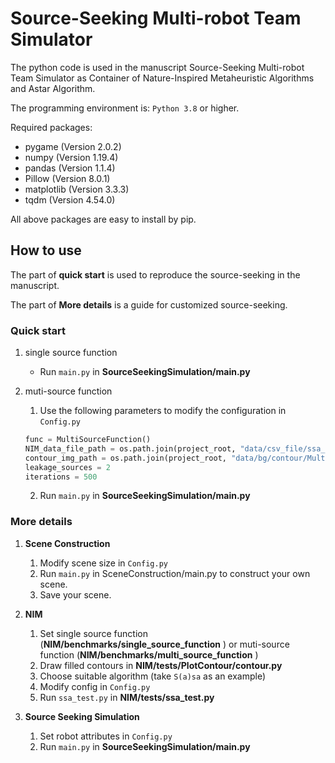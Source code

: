 # Source-Seeking Multi-robot Team Simulator

The python code is used in the manuscript Source-Seeking Multi-robot Team Simulator as Container of Nature-Inspired Metaheuristic Algorithms and Astar Algorithm.

The programming environment is:  `Python 3.8` or higher.

Required packages:

* pygame (Version 2.0.2)
* numpy (Version 1.19.4)
* pandas (Version 1.1.4)
* Pillow (Version 8.0.1)
* matplotlib (Version 3.3.3)
* tqdm (Version 4.54.0)

All above packages are easy to install by pip.



## How to use

The part of **quick start** is used to reproduce the source-seeking in the manuscript.

The part of  **More details** is a guide for customized source-seeking.

### Quick start

1. single source function

   * Run `main.py` in **SourceSeekingSimulation/main.py** 

2. muti-source function

   1.  Use the following parameters to modify the configuration in `Config.py`

      ```python
      func = MultiSourceFunction()
      NIM_data_file_path = os.path.join(project_root, "data/csv_file/ssa_MultiSourceFunction_8.csv")
      contour_img_path = os.path.join(project_root, "data/bg/contour/MultiSourceFunction.png")
      leakage_sources = 2
      iterations = 500
      ```

   2. Run `main.py` in **SourceSeekingSimulation/main.py** 

### More details

1. **Scene Construction**
   1. Modify scene size in `Config.py`
   2. Run `main.py` in SceneConstruction/main.py to construct your own scene.
   3. Save your scene.
2. **NIM**
   1. Set single source function (**NIM/benchmarks/single_source_function** ) or muti-source function (**NIM/benchmarks/multi_source_function** )
   2. Draw filled contours in **NIM/tests/PlotContour/contour.py**
   3. Choose suitable algorithm (take `S(a)sa` as an example)
   4. Modify config in `Config.py`
   5. Run `ssa_test.py` in **NIM/tests/ssa_test.py**

3. **Source Seeking Simulation**
   1. Set robot attributes in `Config.py`
   2. Run `main.py` in **SourceSeekingSimulation/main.py**

